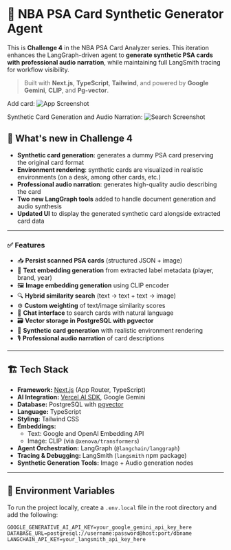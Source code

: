 # 🏀 NBA PSA Card Synthetic Generator Agent

This is **Challenge 4** in the NBA PSA Card Analyzer series. This iteration enhances the LangGraph-driven agent to **generate synthetic PSA cards with professional audio narration**, while maintaining full LangSmith tracing for workflow visibility.

> Built with **Next.js**, **TypeScript**, **Tailwind**, and powered by **Google Gemini**, **CLIP**, and **Pg-vector**.

Add card:
![App Screenshot](/landing.png)

Synthetic Card Generation and Audio Narration:
![Search Screenshot](/synth-gen.png)


## 🚀 What's new in Challenge 4

- **Synthetic card generation**: generates a dummy PSA card preserving the original card format  
- **Environment rendering**: synthetic cards are visualized in realistic environments (on a desk, among other cards, etc.)  
- **Professional audio narration**: generates high-quality audio describing the card  
- **Two new LangGraph tools** added to handle document generation and audio synthesis  
- **Updated UI** to display the generated synthetic card alongside extracted card data  

---

### ✅ Features

- 📥 **Persist scanned PSA cards** (structured JSON + image)  
- 🧠 **Text embedding generation** from extracted label metadata (player, brand, year)  
- 🖼️ **Image embedding generation** using CLIP encoder  
- 🔍 **Hybrid similarity search** (text → text + text → image)  
- ⚙️ **Custom weighting** of text/image similarity scores  
- 💬 **Chat interface** to search cards with natural language  
- 🗃️ **Vector storage in PostgreSQL with pgvector**  
- 🎨 **Synthetic card generation** with realistic environment rendering  
- 🎙️ **Professional audio narration** of card descriptions  

---

## 🏗️ Tech Stack

- **Framework:** [Next.js](https://nextjs.org/) (App Router, TypeScript)
- **AI Integration:** [Vercel AI SDK](https://sdk.vercel.ai/docs), Google Gemini
- **Database:** PostgreSQL with [pgvector](https://github.com/pgvector/pgvector)
- **Language:** TypeScript
- **Styling:** Tailwind CSS
- **Embeddings:**
  - Text: Google and OpenAI Embedding API
  - Image: CLIP (via `@xenova/transformers`)
- **Agent Orchestration:** LangGraph (`@langchain/langgraph`)  
- **Tracing & Debugging:** LangSmith (`langsmith` npm package)  
- **Synthetic Generation Tools:** Image + Audio generation nodes   
---

## 🔐 Environment Variables

To run the project locally, create a `.env.local` file in the root directory and add the following:

```
GOOGLE_GENERATIVE_AI_API_KEY=your_google_gemini_api_key_here
DATABASE_URL=postgresql://username:password@host:port/dbname
LANGCHAIN_API_KEY=your_langsmith_api_key_here
```
